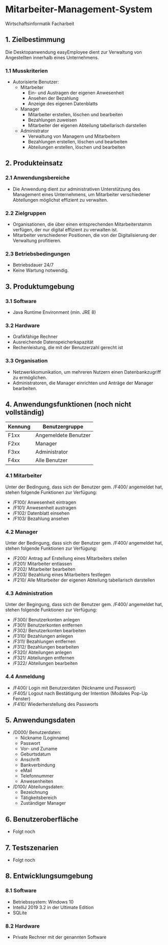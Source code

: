 # Mitarbeiter-Management-System

Wirtschaftsinformatik Facharbeit

## 1. Zielbestimmung
Die Desktopanwendung easyEmployee dient zur Verwaltung von Angestellten innerhalb eines Unternehmens.

### 1.1 Musskriterien
- Autorisierte Benutzer:
  - Mitarbeiter
    - Ein- und Austragen der eigenen Anwesenheit
    - Ansehen der Bezahlung
    - Anzeige des eigenen Datenblatts
  - Manager
    - Mitarbeiter erstellen, löschen und bearbeiten
    - Bezahlungen zuweisen
    - Mitarbeiter der eigenen Abteilung tabellarisch darstellen
  - Administrator
    - Verwaltung von Managern und Mitarbeitern
    - Bezahlungen erstellen, löschen und bearbeiten
    - Abteilungen erstellen, löschen und bearbeiten
    
## 2. Produkteinsatz

### 2.1 Anwendungsbereiche
- Die Anwendung dient zur administrativen Unterstützung des Management eines Unternehmens, um Mitarbeiter verschiedener Abteilungen möglichst effizient zu verwalten.

### 2.2 Zielgruppen
- Organisationen, die über einen entsprechenden Mitarbeiterstamm verfügen, der nur digital effizient zu verwalten ist.
- Mitarbeiter verschiedener Positionen, die von der Digitalisierung der Verwaltung profitieren.

### 2.3 Betriebsbedingungen
- Betriebsdauer 24/7
- Keine Wartung notwendig.

## 3. Produktumgebung

### 3.1 Software
- Java Runtime Environment (min. JRE 8)

### 3.2 Hardware
- Grafikfähige Rechner
- Ausreichende Datenspeicherkapazität
- Rechenleistung, die mit der Benutzerzahl gerecht ist

### 3.3 Organisation
- Netzwerkkomunikation, um mehreren Nutzern einen Datenbankzugriff zu ermöglichen.
- Administratoren, die Manager einrichten und Anträge der Manager bearbeiten.

## 4. Anwendungsfunktionen (noch nicht vollständig)
| Kennung | Benutzergruppe       |
|---------|----------------------|
| F1xx    | Angemeldete Benutzer |
| F2xx    | Manager              |
| F3xx    | Administrator        |
| F4xx    | Alle Benutzer        |

### 4.1 Mitarbeiter
Unter der Bedingung, dass sich der Benutzer gem. /F400/ angemeldet hat, stehen folgende Funktionen zur Verfügung:
- /F100/ Anwesenheit eintragen
- /F101/ Anwesenheit austragen
- /F102/ Datenblatt einsehen
- /F103/ Bezahlung ansehen

### 4.2 Manager
Unter der Bedingung, dass sich der Benutzer gem. /F400/ angemeldet hat, stehen folgende Funktionen zur Verfügung:
- /F200/ Antrag auf Erstellung eines Mitarbeiters stellen
- /F201/ Mitarbeiter entlassen
- /F202/ Mitarbeiter bearbeiten
- /F203/ Bezahlung eines Mitarbeiters festlegen
- /F210/ Alle Mitarbeiter der eigenen Abteilung tabellarisch darstellen

### 4.3 Administration
Unter der Begingung, dass sich der Benutzer gem. /F400/ angemeldet hat, stehen folgende Funktionen zur Verfügung:
- /F300/ Benutzerkonten anlegen
- /F301/ Benutzerkonten entfernen
- /F302/ Benutzerkonten bearbeiten
- /F310/ Bezahlungen anlegen
- /F311/ Bezahlungen entfernen
- /F312/ Bezahlungen bearbeiten
- /F320/ Abteilungen anlegen
- /F321/ Abteilungen entfernen
- /F322/ Abteilungen bearbeiten

### 4.4 Anmeldung
- /F400/ Login mit Benutzerdaten (Nickname und Passwort)
- /F405/ Logout nach Bestätigung der Intention (Modales Pop-Up Fenster)
- /F410/ Wiederherstellung des Passworts

## 5. Anwendungsdaten
- /D000/ Benutzerdaten:
  - Nickname (Loginname)
  - Passwort
  - Vor- und Zuname
  - Geburtsdatum
  - Anschrift
  - Bankverbindung
  - eMail
  - Telefonnummer
  - Anwesenheiten
- /D100/ Abteilungsdaten:
  - Bezeichnung
  - Tätigkeitsbereich
  - Zuständiger Manager

## 6. Benutzeroberfläche
- Folgt noch

## 7. Testszenarien
- Folgt noch

## 8. Entwicklungsumgebung

### 8.1 Software
- Betriebssystem: Windows 10
- IntelliJ 2019 3.2 in der Ultimate Edition
- SQLite 

### 8.2 Hardware
- Private Rechner mit der genannten Software

